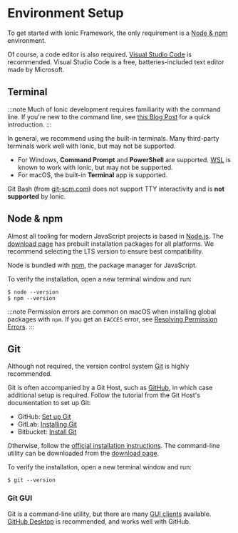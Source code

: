 # Environment Setup

To get started with Ionic Framework, the only requirement is a [Node & npm](#node-npm) environment.

Of course, a code editor is also required. [Visual Studio Code](https://code.visualstudio.com/) is recommended. Visual Studio Code is a free, batteries-included text editor made by Microsoft.

## Terminal

:::note
Much of Ionic development requires familiarity with the command line. If you're new to the command line, see [this Blog Post](https://ionicframework.com/blog/new-to-the-command-line/) for a quick introduction.
:::

In general, we recommend using the built-in terminals. Many third-party terminals work well with Ionic, but may not be supported.

- For Windows, **Command Prompt** and **PowerShell** are supported. <a href="https://docs.microsoft.com/en-us/windows/wsl/faq" target="_blank">WSL</a> is known to work with Ionic, but may not be supported.
- For macOS, the built-in **Terminal** app is supported.

Git Bash (from <a href="https://git-scm.com" target="_blank">git-scm.com</a>) does not support TTY interactivity and is **not supported** by Ionic.

## Node & npm

Almost all tooling for modern JavaScript projects is based in [Node.js](../reference/glossary.md#node). The [download page](https://nodejs.org/en/download/) has prebuilt installation packages for all platforms. We recommend selecting the LTS version to ensure best compatibility.

Node is bundled with [npm](../reference/glossary.md#npm), the package manager for JavaScript.

To verify the installation, open a new terminal window and run:

```shell
$ node --version
$ npm --version
```

:::note
Permission errors are common on macOS when installing global packages with `npm`. If you get an `EACCES` error, see [Resolving Permission Errors](../developing/tips.md#resolving-permission-errors).
:::

## Git

Although not required, the version control system [Git](../reference/glossary.md#git) is highly recommended.

Git is often accompanied by a Git Host, such as [GitHub](https://github.com/), in which case additional setup is required. Follow the tutorial from the Git Host's documentation to set up Git:

- GitHub: [Set up Git](https://help.github.com/en/articles/set-up-git)
- GitLab: [Installing Git](https://docs.gitlab.com/ee/topics/git/how_to_install_git)
- Bitbucket: [Install Git](https://www.atlassian.com/git/tutorials/install-git)

Otherwise, follow the [official installation instructions](https://git-scm.com/book/en/v2/Getting-Started-Installing-Git). The command-line utility can be downloaded from the [download page](https://git-scm.com/downloads).

To verify the installation, open a new terminal window and run:

```shell
$ git --version
```

### Git GUI

Git is a command-line utility, but there are many [GUI clients](https://git-scm.com/downloads/guis/) available. [GitHub Desktop](https://desktop.github.com/) is recommended, and works well with GitHub.
